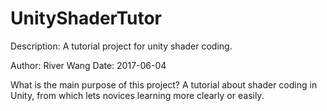 # UnityShaderTutor
Description: A tutorial project for unity shader coding.

Author: River Wang
Date: 2017-06-04

What is the main purpose of this project?
A tutorial about shader coding in Unity, from which lets novices learning more clearly or easily.
